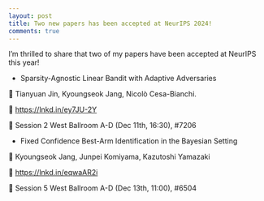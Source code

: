 ```yaml
---
layout: post
title: Two new papers has been accepted at NeurIPS 2024!
comments: true
---
```


I’m thrilled to share that two of my papers have been accepted at NeurIPS this year!

* Sparsity-Agnostic Linear Bandit with Adaptive Adversaries
   
👥 Tianyuan Jin, Kyoungseok Jang, Nicolò Cesa-Bianchi. 

🔗 https://lnkd.in/ey7JU-2Y

📍 Session 2 West Ballroom A-D (Dec 11th, 16:30), #7206

* Fixed Confidence Best-Arm Identification in the Bayesian Setting

👥 Kyoungseok Jang, Junpei Komiyama, Kazutoshi Yamazaki

🔗 https://lnkd.in/eqwaAR2i

📍 Session 5 West Ballroom A-D (Dec 13th, 11:00), #6504
